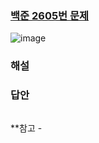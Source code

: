 ### [백준 2605번 문제](https://www.acmicpc.net/problem/2605)
![image](https://user-images.githubusercontent.com/49461207/193767141-aeb78cee-50a6-41a9-a9a4-fcde999acb4d.png)
### 해설
### 답안
```

```

**참고 - 

